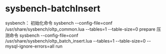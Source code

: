 # sysbench-batchInsert

sysbench：
初始化命令 sysbench --config-file=conf /usr/share/sysbench/oltp_common.lua --tables=1 --table-size=0 prepare
压测命令 sysbench --config-file=conf /usr/share/sysbench/oltp_batch_insert.lua --tables=1 --table-size=0 --mysql-ignore-errors=all run

